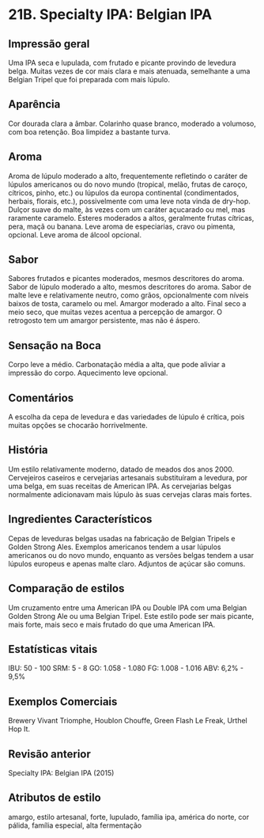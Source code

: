 # 21B. Specialty IPA: Belgian IPA

## Impressão geral

Uma IPA seca e lupulada, com frutado e picante provindo de levedura belga. Muitas vezes de cor mais clara e mais atenuada, semelhante a uma Belgian Tripel que foi preparada com mais lúpulo.

## Aparência

Cor dourada clara a âmbar. Colarinho quase branco, moderado a volumoso, com boa retenção. Boa limpidez a bastante turva.

## Aroma

Aroma de lúpulo moderado a alto, frequentemente refletindo o caráter de lúpulos americanos ou do novo mundo (tropical, melão, frutas de caroço, cítricos, pinho, etc.) ou lúpulos da europa continental (condimentados, herbais, florais, etc.), possivelmente com uma leve nota vinda de dry-hop. Dulçor suave do malte, às vezes com um caráter açucarado ou mel, mas raramente caramelo. Ésteres moderados a altos, geralmente frutas cítricas, pera, maçã ou banana. Leve aroma de especiarias, cravo ou pimenta, opcional. Leve aroma de álcool opcional.

## Sabor

Sabores frutados e picantes moderados, mesmos descritores do aroma. Sabor de lúpulo moderado a alto, mesmos descritores do aroma. Sabor de malte leve e relativamente neutro, como grãos, opcionalmente com níveis baixos de tosta, caramelo ou mel. Amargor moderado a alto. Final seco a meio seco, que muitas vezes acentua a percepção de amargor. O retrogosto tem um amargor persistente, mas não é áspero.

## Sensação na Boca

Corpo leve a médio. Carbonatação média a alta, que pode aliviar a impressão do corpo. Aquecimento leve opcional.

## Comentários

A escolha da cepa de levedura e das variedades de lúpulo é crítica, pois muitas opções se chocarão horrivelmente.

## História

Um estilo relativamente moderno, datado de meados dos anos 2000. Cervejeiros caseiros e cervejarias artesanais substituíram a levedura, por uma belga, em suas receitas de American IPA. As cervejarias belgas normalmente adicionavam mais lúpulo às suas cervejas claras mais fortes.

## Ingredientes Característicos

Cepas de leveduras belgas usadas na fabricação de Belgian Tripels e Golden Strong Ales. Exemplos americanos tendem a usar lúpulos americanos ou do novo mundo, enquanto as versões belgas tendem a usar lúpulos europeus e apenas malte claro. Adjuntos de açúcar são comuns.

## Comparação de estilos

Um cruzamento entre uma American IPA ou Double IPA com uma Belgian Golden Strong Ale ou uma Belgian Tripel. Este estilo pode ser mais picante, mais forte, mais seco e mais frutado do que uma American IPA.

## Estatísticas vitais

IBU: 50 - 100
SRM: 5 - 8
GO: 1.058 - 1.080
FG: 1.008 - 1.016
ABV: 6,2% - 9,5%

## Exemplos Comerciais

Brewery Vivant Triomphe, Houblon Chouffe, Green Flash Le Freak, Urthel Hop It.

## Revisão anterior

Specialty IPA: Belgian IPA (2015)

## Atributos de estilo

amargo, estilo artesanal, forte, lupulado, família ipa, américa do norte, cor pálida, família especial, alta fermentação